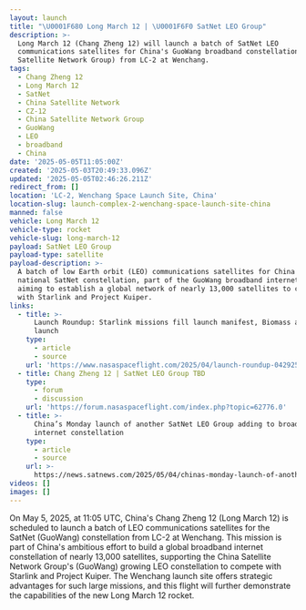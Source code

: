 ```yaml
---
layout: launch
title: "\U0001F680 Long March 12 | \U0001F6F0 SatNet LEO Group"
description: >-
  Long March 12 (Chang Zheng 12) will launch a batch of SatNet LEO
  communications satellites for China's GuoWang broadband constellation (China
  Satellite Network Group) from LC-2 at Wenchang.
tags:
  - Chang Zheng 12
  - Long March 12
  - SatNet
  - China Satellite Network
  - CZ-12
  - China Satellite Network Group
  - GuoWang
  - LEO
  - broadband
  - China
date: '2025-05-05T11:05:00Z'
created: '2025-05-03T20:49:33.096Z'
updated: '2025-05-05T02:46:26.211Z'
redirect_from: []
location: 'LC-2, Wenchang Space Launch Site, China'
location-slug: launch-complex-2-wenchang-space-launch-site-china
manned: false
vehicle: Long March 12
vehicle-type: rocket
vehicle-slug: long-march-12
payload: SatNet LEO Group
payload-type: satellite
payload-description: >-
  A batch of low Earth orbit (LEO) communications satellites for China's
  national SatNet constellation, part of the GuoWang broadband internet program
  aiming to establish a global network of nearly 13,000 satellites to compete
  with Starlink and Project Kuiper.
links:
  - title: >-
      Launch Roundup: Starlink missions fill launch manifest, Biomass and Alpha
      launch
    type:
      - article
      - source
    url: 'https://www.nasaspaceflight.com/2025/04/launch-roundup-042925/'
  - title: Chang Zheng 12 | SatNet LEO Group TBD
    type:
      - forum
      - discussion
    url: 'https://forum.nasaspaceflight.com/index.php?topic=62776.0'
  - title: >-
      China’s Monday launch of another SatNet LEO Group adding to broadband
      internet constellation
    type:
      - article
      - source
    url: >-
      https://news.satnews.com/2025/05/04/chinas-monday-launch-of-another-satnet-leo-group-adding-to-broadband-internet-constellation/
videos: []
images: []
---
```

On May 5, 2025, at 11:05 UTC, China's Chang Zheng 12 (Long March 12) is scheduled to launch a batch of LEO communications satellites for the SatNet (GuoWang) constellation from LC-2 at Wenchang. This mission is part of China's ambitious effort to build a global broadband internet constellation of nearly 13,000 satellites, supporting the China Satellite Network Group's (GuoWang) growing LEO constellation to compete with Starlink and Project Kuiper. The Wenchang launch site offers strategic advantages for such large missions, and this flight will further demonstrate the capabilities of the new Long March 12 rocket.
